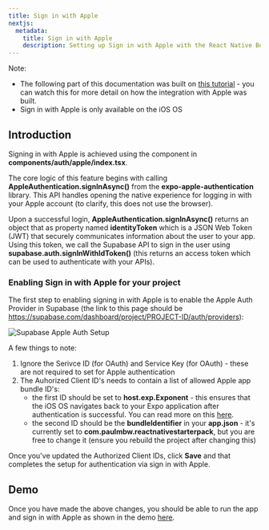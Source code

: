 ```yaml
---
title: Sign in with Apple
nextjs:
  metadata:
    title: Sign in with Apple
    description: Setting up Sign in with Apple with the React Native Boilerplate.
---
```


Note:

- The following part of this documentation was built on [this tutorial](https://www.youtube.com/watch?v=-tpcZzTdvN0) - you can watch this
  for more detail on how the integration with Apple was built.
- Sign in with Apple is only available on the iOS OS

## Introduction

Signing in with Apple is achieved using the **<SignInWithApple />** component in **components/auth/apple/index.tsx**.

The core logic of this feature begins with calling **AppleAuthentication.signInAsync()** from the **expo-apple-authentication** library. This
API handles opening the native experience for logging in with your Apple account (to clarify, this does not use the browser).

Upon a successful login, **AppleAuthentication.signInAsync()** returns an object that as property named **identityToken** which is a JSON Web
Token (JWT) that securely communicates information about the user to your app. Using this token, we call the Supabase API to sign in the
user using **supabase.auth.signInWithIdToken()** (this returns an access token which can be used to authenticate with your APIs).

### Enabling Sign in with Apple for your project

The first step to enabling signing in with Apple is to enable the Apple Auth Provider in Supabase (the link to this page should be
https://supabase.com/dashboard/project/PROJECT-ID/auth/providers):

![Supabase Apple Auth Setup](/images/supabase-apple-setup.png)

A few things to note:

1.  Ignore the Serivce ID (for OAuth) and Service Key (for OAuth) - these are not required to set for Apple authentication
2.  The Auhorized Client ID's needs to contain a list of allowed Apple app bundle ID's:
    - the first ID should be set to **host.exp.Exponent** - this ensures that the iOS OS navigates back to your
      Expo application after authentication is successful. You can read more on this
      [here](https://supabase.com/docs/guides/auth/social-login/auth-apple?platform=react-native#expo-configuration-native-app).
    - the second ID should be the **bundleIdentifier** in your **app.json** - it's currently set to **com.paulmbw.reactnativestarterpack**,
      but you are free to change it (ensure you rebuild the project after changing this)

Once you've updated the Authorized Client IDs, click **Save** and that completes the setup for authentication via sign in with
Apple.

## Demo

Once you have made the above changes, you should be able to run the app and sign in with Apple as shown in the demo [here](https://www.veed.io/embed/216a3cb2-8c83-4430-94a4-dab5872468fe).
